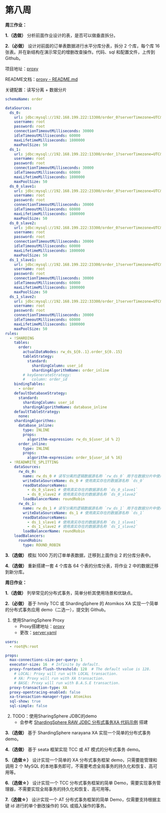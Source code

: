 # 第八周

**周三作业：**

**1.（选做）** 分析前面作业设计的表，是否可以做垂直拆分。

**2.（必做）** 设计对前面的订单表数据进行水平分库分表，拆分 2 个库，每个库 16 张表。并在新结构在演示常见的增删改查操作。代码、sql 和配置文件，上传到 Github。

项目地址：[proxy](exercise/proxy)

README文档：[proxy - README.md](exercise/proxy/README.md)

关键配置：读写分离 + 数据分片

```yaml
schemaName: order

dataSources:
  ds_0:
    url: jdbc:mysql://192.168.199.222:13300/order_0?serverTimezone=UTC&useSSL=false
    username: root
    password: root
    connectionTimeoutMilliseconds: 30000
    idleTimeoutMilliseconds: 60000
    maxLifetimeMilliseconds: 1800000
    maxPoolSize: 50
  ds_1:
    url: jdbc:mysql://192.168.199.222:13300/order_1?serverTimezone=UTC&useSSL=false
    username: root
    password: root
    connectionTimeoutMilliseconds: 30000
    idleTimeoutMilliseconds: 60000
    maxLifetimeMilliseconds: 1800000
    maxPoolSize: 50
  ds_0_slave1:
    url: jdbc:mysql://192.168.199.222:23300/order_0?serverTimezone=UTC&useSSL=false
    username: root
    password: root
    connectionTimeoutMilliseconds: 30000
    idleTimeoutMilliseconds: 60000
    maxLifetimeMilliseconds: 1800000
    maxPoolSize: 50
  ds_0_slave2:
    url: jdbc:mysql://192.168.199.222:33300/order_0?serverTimezone=UTC&useSSL=false
    username: root
    password: root
    connectionTimeoutMilliseconds: 30000
    idleTimeoutMilliseconds: 60000
    maxLifetimeMilliseconds: 1800000
    maxPoolSize: 50
  ds_1_slave1:
    url: jdbc:mysql://192.168.199.222:23300/order_1?serverTimezone=UTC&useSSL=false
    username: root
    password: root
    connectionTimeoutMilliseconds: 30000
    idleTimeoutMilliseconds: 60000
    maxLifetimeMilliseconds: 1800000
    maxPoolSize: 50
  ds_1_slave2:
    url: jdbc:mysql://192.168.199.222:33300/order_1?serverTimezone=UTC&useSSL=false
    username: root
    password: root
    connectionTimeoutMilliseconds: 30000
    idleTimeoutMilliseconds: 60000
    maxLifetimeMilliseconds: 1800000
    maxPoolSize: 50
rules:
  - !SHARDING
    tables:
      order:
        actualDataNodes: rw_ds_${0..1}.order_${0..15}
        tableStrategy:
          standard:
            shardingColumn: user_id
            shardingAlgorithmName: order_inline
        # keyGenerateStrategy:
        #   column: order_id
    bindingTables:
      - order
    defaultDatabaseStrategy:
      standard:
        shardingColumn: user_id
        shardingAlgorithmName: database_inline
    defaultTableStrategy:
      none:
    shardingAlgorithms:
      database_inline:
        type: INLINE
        props:
          algorithm-expression: rw_ds_${user_id % 2}
      order_inline:
        type: INLINE
        props:
          algorithm-expression: order_${user_id % 16}
  - !READWRITE_SPLITTING
    dataSources:
      rw_ds_0:
        name: rw_ds_0 # 读写分离的逻辑数据源名称 `rw_ds_0` 用于在数据分片中使用
        writeDataSourceName: ds_0 # 使用真实存在的数据源名称 `ds_0`
        readDataSourceNames:
          - ds_0_slave1 # 使用真实存在的数据源名称 `ds_0_slave1`
          - ds_0_slave2 # 使用真实存在的数据源名称 `ds_0_slave2`
        loadBalancerName: roundRobin
      rw_ds_1:
        name: rw_ds_1 # 读写分离的逻辑数据源名称 `rw_ds_1` 用于在数据分片中使用
        writeDataSourceName: ds_1 # 使用真实存在的数据源名称 `ds_1`
        readDataSourceNames:
          - ds_1_slave1 # 使用真实存在的数据源名称 `ds_1_slave1`
          - ds_1_slave2 # 使用真实存在的数据源名称 `ds_1_slave2`
        loadBalancerName: roundRobin
    loadBalancers:
      roundRobin:
        type: ROUND_ROBIN
```

**3.（选做）** 模拟 1000 万的订单单表数据，迁移到上面作业 2 的分库分表中。

**4.（选做）** 重新搭建一套 4 个库各 64 个表的分库分表，将作业 2 中的数据迁移到新分库。

**周日作业：**

**1.（选做）** 列举常见的分布式事务，简单分析其使用场景和优缺点。

**2.（必做）** 基于 hmily TCC 或 ShardingSphere 的 Atomikos XA 实现一个简单的分布式事务应用 demo（二选一），提交到 Github。

1. 使用SharingSphere Proxy
    - Proxy搭建地址：[proxy](exercise/proxy)
    - 更改：[server.yaml](exercise/proxy/conf/server.yaml)
```yaml
users:
  - root@%:root

props:
  max-connections-size-per-query: 1
  executor-size: 16  # Infinite by default.
  proxy-frontend-flush-threshold: 128  # The default value is 128.
    # LOCAL: Proxy will run with LOCAL transaction.
    # XA: Proxy will run with XA transaction.
    # BASE: Proxy will run with B.A.S.E transaction.
  proxy-transaction-type: XA
  proxy-opentracing-enabled: false
  xa-transaction-manager-type: Atomikos
  sql-show: true
  sql-simple: false
```
2. TODO：使用SharingSphere JDBC的demo
   - 会参考 [ShardingSphere RAW JDBC 分布式事务XA 代码示例](https://blog.csdn.net/github_35735591/article/details/110734467) 搭建

**3.（选做）** 基于 ShardingSphere narayana XA 实现一个简单的分布式事务 demo。

**4.（选做）** 基于 seata 框架实现 TCC 或 AT 模式的分布式事务 demo。

**5.（选做☆）** 设计实现一个简单的 XA 分布式事务框架 demo，只需要能管理和调用 2 个 MySQL 的本地事务即可，不需要考虑全局事务的持久化和恢复、高可用等。

**6.（选做☆）** 设计实现一个 TCC 分布式事务框架的简单 Demo，需要实现事务管理器，不需要实现全局事务的持久化和恢复、高可用等。

**7.（选做☆）** 设计实现一个 AT 分布式事务框架的简单 Demo，仅需要支持根据主键 id 进行的单个删改操作的 SQL 或插入操作的事务。

